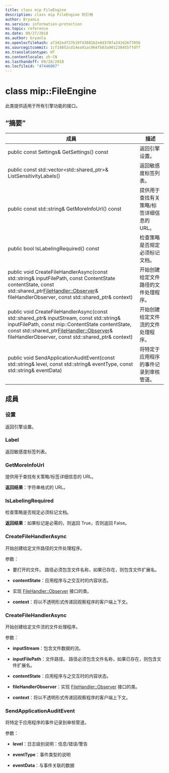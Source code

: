```yaml
---
title: class mip FileEngine
description: class mip FileEngine 的引用
author: BryanLa
ms.service: information-protection
ms.topic: reference
ms.date: 09/27/2018
ms.author: bryanla
ms.openlocfilehash: a7342edf27b19f43881b2e8d378fa243d26f7056
ms.sourcegitcommit: 1cf14852cd14ea91ac964fb03a901238455ffdff
ms.translationtype: HT
ms.contentlocale: zh-CN
ms.lasthandoff: 09/28/2018
ms.locfileid: "47446067"
---
```

# <a name="class-mipfileengine"></a>class mip::FileEngine 
此类提供适用于所有引擎功能的接口。
  
## <a name="summary"></a>“摘要”
 成員                        | 描述                                
--------------------------------|---------------------------------------------
 public const Settings& GetSettings() const  |  返回引擎设置。
public const std::vector<std::shared_ptr<Label>>& ListSensitivityLabels()  |  返回敏感度标签列表。
 public const std::string& GetMoreInfoUrl() const  |  提供用于查找有关策略/标签详细信息的 URL。
 public bool IsLabelingRequired() const  |  检查策略是否规定必须标记文档。
public void CreateFileHandlerAsync(const std::string& inputFilePath, const ContentState contentState, const std::shared_ptr<FileHandler::Observer>& fileHandlerObserver, const std::shared_ptr<void>& context)  |  开始创建给定文件路径的文件处理程序。
public void CreateFileHandlerAsync(const std::shared_ptr<Stream>& inputStream, const std::string& inputFilePath, const mip::ContentState contentState, const std::shared_ptr<FileHandler::Observer>& fileHandlerObserver, const std::shared_ptr<void>& context)  |  开始创建给定文件流的文件处理程序。
 public void SendApplicationAuditEvent(const std::string& level, const std::string& eventType, const std::string& eventData)  |  将特定于应用程序的事件记录到审核管道。
  
## <a name="members"></a>成員
  
### <a name="settings"></a>设置
返回引擎设置。
  
### <a name="label"></a>Label
返回敏感度标签列表。
  
### <a name="getmoreinfourl"></a>GetMoreInfoUrl
提供用于查找有关策略/标签详细信息的 URL。

  
**返回结果**：字符串格式的 URL。
  
### <a name="islabelingrequired"></a>IsLabelingRequired
检查策略是否规定必须标记文档。

  
**返回结果**：如果标记是必需的，则返回 True，否则返回 False。
  
### <a name="createfilehandlerasync"></a>CreateFileHandlerAsync
开始创建给定文件路径的文件处理程序。

参数：  
* 要打开的文件。 路径必须包含文件名称，如果已存在，则包含文件扩展名。 


* **contentState**：应用程序与之交互时的内容状态。 


* 实现 [FileHandler::Observer](class_mip_filehandler_observer.md) 接口的类。 


* **context**：将以不透明形式传递回观察程序的客户端上下文。


  
### <a name="createfilehandlerasync"></a>CreateFileHandlerAsync
开始创建给定文件流的文件处理程序。

参数：  
* **inputStream**：包含文件数据的流。 


* **inputFilePath**：文件路径。 路径必须包含文件名称，如果已存在，则包含文件扩展名。 


* **contentState**：应用程序与之交互时的内容状态。 


* **fileHandlerObserver**：实现 [FileHandler::Observer](class_mip_filehandler_observer.md) 接口的类。 


* **context**：将以不透明形式传递回观察程序的客户端上下文。


  
### <a name="sendapplicationauditevent"></a>SendApplicationAuditEvent
将特定于应用程序的事件记录到审核管道。

参数：  
* **level**：日志级别说明：信息/错误/警告 


* **eventType**：事件类型的说明 


* **eventData**：与事件关联的数据


